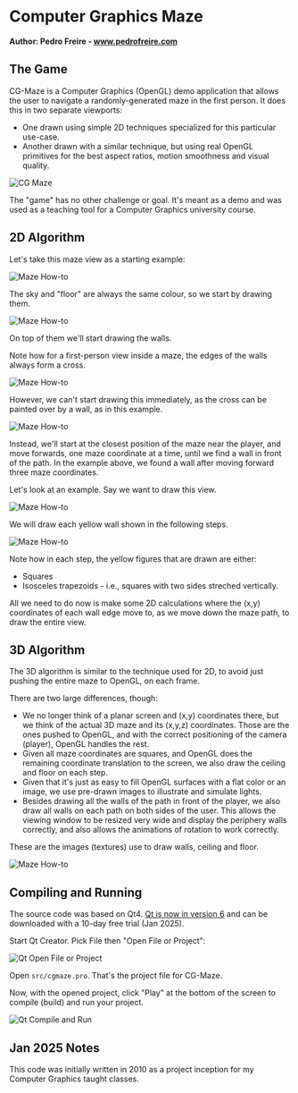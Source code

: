 
# Computer Graphics Maze

**Author: Pedro Freire - www.pedrofreire.com**


## The Game

CG-Maze is a Computer Graphics (OpenGL) demo application that allows the user to navigate a randomly-generated maze in the first person. It does this in two separate viewports:

* One drawn using simple 2D techniques specialized for this particular use-case.
* Another drawn with a similar technique, but using real OpenGL primitives for the best aspect ratios, motion smoothness and visual quality.

![CG Maze](README-CG-Maze.png)

The "game" has no other challenge or goal. It's meant as a demo and was used as a teaching tool for a Computer Graphics university course.


## 2D Algorithm

Let's take this maze view as a starting example:

![Maze How-to](README-howto-1.png)

The sky and "floor" are always the same colour, so we start by drawing them.

![Maze How-to](README-howto-2.png)

On top of them we'll start drawing the walls.

Note how for a first-person view inside a maze, the edges of the walls always form a cross.

![Maze How-to](README-howto-3.png)

However, we can't start drawing this immediately, as the cross can be painted over by a wall, as in this example.

![Maze How-to](README-howto-4.png)

Instead, we'll start at the closest position of the maze near the player, and move forwards, one maze coordinate at a time, until we find a wall in front of the path. In the example above, we found a wall after moving forward three maze coordinates.

Let's look at an example. Say we want to draw this view.

![Maze How-to](README-howto-5.png)

We will draw each yellow wall shown in the following steps.

![Maze How-to](README-howto-6.png)

Note how in each step, the yellow figures that are drawn are either:

* Squares
* Isosceles trapezoids - i.e., squares with two sides streched vertically.

All we need to do now is make some 2D calculations where the (x,y) coordinates of each wall edge move to, as we move down the maze path, to draw the entire view.


## 3D Algorithm

The 3D algorithm is similar to the technique used for 2D, to avoid just pushing the entire maze to OpenGL, on each frame.

There are two large differences, though:

* We no longer think of a planar screen and (x,y) coordinates there, but we think of the actual 3D maze and its (x,y,z) coordinates. Those are the ones pushed to OpenGL, and with the correct positioning of the camera (player), OpenGL handles the rest.
* Given all maze coordinates are squares, and OpenGL does the remaining coordinate translation to the screen, we also draw the ceiling and floor on each step.
* Given that it's just as easy to fill OpenGL surfaces with a flat color or an image, we use pre-drawn images to illustrate and simulate lights.
* Besides drawing all the walls of the path in front of the player, we also draw all walls on each path on both sides of the user. This allows the viewing window to be resized very wide and display the periphery walls correctly, and also allows the animations of rotation to work correctly.

These are the images (textures) use to draw walls, ceiling and floor.

![Maze How-to](README-howto-7.png)


## Compiling and Running

The source code was based on Qt4. [Qt is now in version 6](https://www.qt.io/product/development-tools) and can be downloaded with a 10-day free trial (Jan 2025).

Start Qt Creator. Pick File then "Open File or Project":

![Qt Open File or Project](README-Qt-1.png)

Open `src/cgmaze.pro`. That's the project file for CG-Maze.

Now, with the opened project, click "Play" at the bottom of the screen to compile (build) and run your project.

![Qt Compile and Run](README-Qt-2.png)



## Jan 2025 Notes

This code was initially written in 2010 as a project inception for my Computer Graphics taught classes.